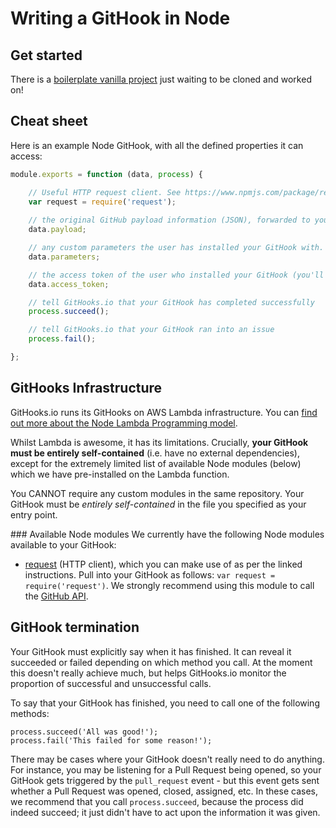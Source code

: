 # Writing a GitHook in Node
## Get started
There is a [boilerplate vanilla project](https://github.com/GitHooksIO/boilerplate-githook) just waiting to be cloned and worked on!

## Cheat sheet
Here is an example Node GitHook, with all the defined properties it can access:

```javascript
module.exports = function (data, process) {

    // Useful HTTP request client. See https://www.npmjs.com/package/request
    var request = require('request');
    
    // the original GitHub payload information (JSON), forwarded to your GitHook
    data.payload;

    // any custom parameters the user has installed your GitHook with. Access like data.parameters.my_template
    data.parameters;   

    // the access token of the user who installed your GitHook (you'll want to pass this to your GitHub API requests)
    data.access_token; 

    // tell GitHooks.io that your GitHook has completed successfully
    process.succeed(); 

    // tell GitHooks.io that your GitHook ran into an issue
    process.fail();    

};
```

## GitHooks Infrastructure
GitHooks.io runs its GitHooks on AWS Lambda infrastructure. You can [find out more about the Node Lambda Programming model](http://docs.aws.amazon.com/lambda/latest/dg/programming-model.html).

Whilst Lambda is awesome, it has its limitations. Crucially, **your GitHook must be entirely self-contained** (i.e. have no external dependencies), except for the extremely limited list of available Node modules (below) which we have pre-installed on the Lambda function.

You CANNOT require any custom modules in the same repository. Your GitHook must be _entirely self-contained_ in the file you specified as your entry point.

### Available Node modules
We currently have the following Node modules available to your GitHook:

* [request](https://github.com/request/request) (HTTP client), which you can make use of as per the linked instructions. Pull into your GitHook as follows: `var request = require('request')`. We strongly recommend using this module to call the [GitHub API](https://developer.github.com/v3/).

## GitHook termination
Your GitHook must explicitly say when it has finished. It can reveal it succeeded or failed depending on which method you call. At the moment this doesn't really achieve much, but helps GitHooks.io monitor the proportion of successful and unsuccessful calls.

To say that your GitHook has finished, you need to call one of the following methods:

```
process.succeed('All was good!');
process.fail('This failed for some reason!');
```

There may be cases where your GitHook doesn't really need to do anything. For instance, you may be listening for a Pull Request being opened, so your GitHook gets triggered by the `pull_request` event - but this event gets sent whether a Pull Request was opened, closed, assigned, etc. In these cases, we recommend that you call `process.succeed`, because the process did indeed succeed; it just didn't have to act upon the information it was given.
